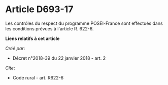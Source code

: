 # Article D693-17

Les contrôles du respect du programme POSEI-France sont effectués dans les conditions prévues à l'article R. 622-6.

**Liens relatifs à cet article**

_Créé par_:

  - Décret n°2018-39 du 22 janvier 2018 - art. 2

_Cite_:

  - Code rural - art. R622-6
